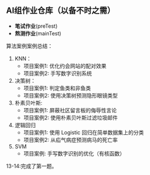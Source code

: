 ## AI组作业仓库（以备不时之需）

- **笔试作业**(preTest)
- **熬测作业**(mainTest)

算法案例案例总结：
1. KNN：
   - 项目案例1: 优化约会网站的配对效果
   - 项目案例2: 手写数字识别系统
2. 决策树：
   - 项目案例1: 判定鱼类和非鱼类
   - 项目案例2: 使用决策树预测隐形眼镜类型
3. 朴素贝叶斯:
   - 项目案例1: 屏蔽社区留言板的侮辱性言论
   - 项目案例2: 使用朴素贝叶斯过滤垃圾邮件
4. 逻辑回归
   - 项目案例1: 使用 Logistic 回归在简单数据集上的分类
   - 项目案例2: 从疝气病症预测病马的死亡率
5. SVM
   - 项目案例: 手写数字识别的优化（有核函数）

13-14:完成了第一题。